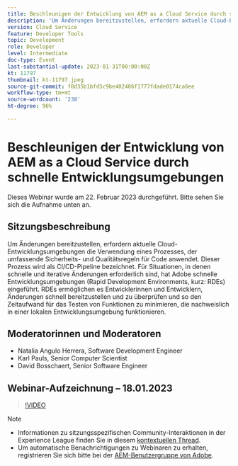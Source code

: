 ```yaml
---
title: Beschleunigen der Entwicklung von AEM as a Cloud Service durch schnelle Entwicklungsumgebungen
description: 'Um Änderungen bereitzustellen, erfordern aktuelle Cloud-Entwicklungsumgebungen die Verwendung eines Prozesses, der umfassende Sicherheits- und Qualitätsregeln für Code anwendet. Dieser Prozess wird als CI/CD-Pipeline bezeichnet. Für Situationen, in denen schnelle und iterative Änderungen erforderlich sind, hat Adobe schnelle Entwicklungsumgebungen (Rapid Development Environments, kurz: RDEs) eingeführt. RDEs ermöglichen es Entwicklerinnen und Entwicklern, Änderungen schnell bereitzustellen und zu überprüfen. So wird der Zeitaufwand für das Testen von Funktionen, die nachweislich in einer lokalen Entwicklungsumgebung funktionieren, minimiert.'
version: Cloud Service
feature: Developer Tools
topic: Development
role: Developer
level: Intermediate
doc-type: Event
last-substantial-update: 2023-01-31T00:00:00Z
kt: 11797
thumbnail: kt-11797.jpeg
source-git-commit: f0d35b1bfd5c9be402486f1777fdade0174ca6ee
workflow-type: tm+mt
source-wordcount: '238'
ht-degree: 96%

---
```



# Beschleunigen der Entwicklung von AEM as a Cloud Service durch schnelle Entwicklungsumgebungen

Dieses Webinar wurde am 22. Februar 2023 durchgeführt. Bitte sehen Sie sich die Aufnahme unten an.

## Sitzungsbeschreibung

Um Änderungen bereitzustellen, erfordern aktuelle Cloud-Entwicklungsumgebungen die Verwendung eines Prozesses, der umfassende Sicherheits- und Qualitätsregeln für Code anwendet. Dieser Prozess wird als CI/CD-Pipeline bezeichnet. Für Situationen, in denen schnelle und iterative Änderungen erforderlich sind, hat Adobe schnelle Entwicklungsumgebungen (Rapid Development Environments, kurz: RDEs) eingeführt.
RDEs ermöglichen es Entwicklerinnen und Entwicklern, Änderungen schnell bereitzustellen und zu überprüfen und so den Zeitaufwand für das Testen von Funktionen zu minimieren, die nachweislich in einer lokalen Entwicklungsumgebung funktionieren.

## Moderatorinnen und Moderatoren

* Natalia Angulo Herrera, Software Development Engineer
* Karl Pauls, Senior Computer Scientist
* David Bosschaert, Senior Software Engineer

## Webinar-Aufzeichnung – 18.01.2023

>[!VIDEO](https://video.tv.adobe.com/v/3415876)

>[!NOTE]
>
>* Informationen zu sitzungsspezifischen Community-Interaktionen in der Experience League finden Sie in diesem [kontextuellen Thread](http://bit.ly/3x1Cl8x).
>* Um automatische Benachrichtigungen zu Webinaren zu erhalten, registrieren Sie sich bitte bei der [AEM-Benutzergruppe von Adobe](https://aem-augs.adobe.com/).